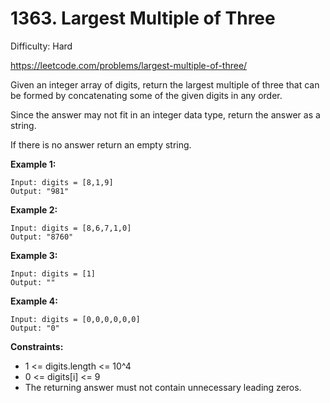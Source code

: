 # 1363. Largest Multiple of Three

Difficulty: Hard

https://leetcode.com/problems/largest-multiple-of-three/

Given an integer array of digits, return the largest multiple of three that can be formed by concatenating some of the given digits in any order.

Since the answer may not fit in an integer data type, return the answer as a string.

If there is no answer return an empty string.

**Example 1:**
```
Input: digits = [8,1,9]
Output: "981"
```

**Example 2:**
```
Input: digits = [8,6,7,1,0]
Output: "8760"
```

**Example 3:**
```
Input: digits = [1]
Output: ""
```

**Example 4:**
```
Input: digits = [0,0,0,0,0,0]
Output: "0"
```

**Constraints:**

* 1 <= digits.length <= 10^4
* 0 <= digits[i] <= 9
* The returning answer must not contain unnecessary leading zeros.
